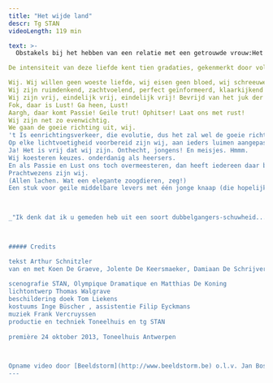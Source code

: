 ```yaml
---
title: "Het wijde land"
descr: Tg STAN
videoLength: 119 min

text: >-
  Obstakels bij het hebben van een relatie met een getrouwde vrouw:Het is toegestaan de vrouw van een ander te verleiden wanneer men het gevaar loopt te sterven van liefde voor haar.

De intensiteit van deze liefde kent tien gradaties, gekenmerkt door volgende tekens:1/ liefde door de ogen -  2/ geestesverwantschap - 3/ obsessie - 4/ slapeloosheid - 5/ vermageren - 6/ afkeer van plezier - 7/ verlies van fatsoen - 8/ waanzin - 9/ vervaging en verzwakking - 10/ uiteindelijk, de dood.(uit de Kamasutra)

Wij. Wij willen geen woeste liefde, wij eisen geen bloed, wij schreeuwen niet om wraak. Niet meer.  
Wij zijn ruimdenkend, zachtvoelend, perfect geïnformeerd, klaarkijkend en warm.  
Wij zijn vrij, eindelijk vrij, eindelijk vrij! Bevrijd van het juk der instincten.  
Fok, daar is Lust! Ga heen, Lust!  
Aargh, daar komt Passie! Geile trut! Ophitser! Laat ons met rust!  
Wij zijn net zo evenwichtig.  
We gaan de goeie richting uit, wij.  
't Is eenrichtingsverkeer, die evolutie, dus het zal wel de goeie richting zijn?!  
Op elke lichtvoetigheid voorbereid zijn wij, aan ieders luimen aangepast.  
Ja! Het is vrij dat wij zijn. Onthecht, jongens! En meisjes. Hmmm.  
Wij koesteren keuzes. onderdanig als heersers.  
En als Passie en Lust ons toch overmeesteren, dan heeft iedereen daar begrip voor. Jep! Iedereen.  
Prachtwezens zijn wij.  
(Allen lachen. Wat een elegante zoogdieren, zeg!)  
Een stuk voor geile middelbare levers met één jonge knaap (die hopelijk sterft op het eind, de eikel).

‍

_"Ik denk dat ik u gemeden heb uit een soort dubbelgangers-schuwheid... Uw determinisme zo goed als uw scepsis - wat de mensen pessimisme noemen -, uw gegrepen zijn door de waarheden van het onbewuste, door het driftleven van de mensen, uw ondermijning van de cultureel-conventionele zekerheden, het persisteren van uw gedachten bij de polariteit van liefhebben en sterven, dat alles trof me met een beangstigende vertrouwdheid ( - ).  Zo heb ik de indruk gekregen, dat u door intuïtie - maar eigenlijk als gevolg van precieze zelfwaarneming - alles weet, wat ik door moeizame arbeid bij andere mensen heb blootgelegd."_(Fragment uit een brief van Sigmund Freud aan Arthur Schnitzler uit 1922)

‍

##### Credits

tekst Arthur Schnitzler  
van en met Koen De Graeve, Jolente De Keersmaeker, Damiaan De Schrijver, Sara De Roo, Charlotte Vandermeersch, Stijn Van Opstal en Geert Van Rampelberg  
  
scenografie STAN, Olympique Dramatique en Matthias De Koning  
lichtontwerp Thomas Walgrave  
beschildering doek Tom Liekens  
kostuums Inge Büscher , assistentie Filip Eyckmans  
muziek Frank Vercruyssen  
productie en techniek Toneelhuis en tg STAN  
  
première 24 oktober 2013, Toneelhuis Antwerpen

‍

Opname video door [Beeldstorm](http://www.beeldstorm.be) o.l.v. Jan Bosteels
---
```

